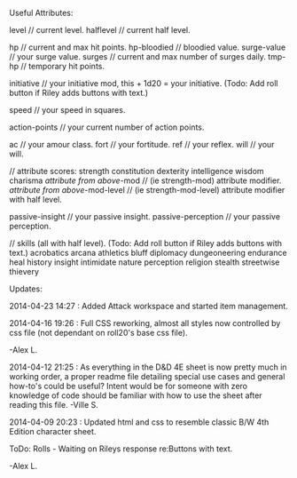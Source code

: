 Useful Attributes:

level // current level.
halflevel // current half level.

hp // current and max hit points.
hp-bloodied // bloodied value.
surge-value // your surge value.
surges // current and max number of surges daily.
tmp-hp // temporary hit points.

initiative // your initiative mod, this + 1d20 = your initiative. (Todo: Add roll button if Riley adds buttons with text.) 

speed // your speed in squares.

action-points // your current number of action points.

ac // your amour class.
fort // your fortitude.
ref // your reflex.
will // your will.

// attribute scores:
strength
constitution
dexterity
intelligence
wisdom
charisma
*attribute from above*-mod // (ie strength-mod) attribute modifier.
*attribute from above*-mod-level // (ie strength-mod-level) attribute modifier with half level.

passive-insight // your passive insight.
passive-perception // your passive perception.

// skills (all with half level). (Todo: Add roll button if Riley adds buttons with text.) 
acrobatics
arcana
athletics
bluff
diplomacy
dungeoneering
endurance
heal
history
insight
intimidate
nature
perception
religion
stealth
streetwise
thievery

Updates:

2014-04-23 14:27 :
Added Attack workspace and started item management.

2014-04-16 19:26 :
Full CSS reworking, almost all styles now controlled by css file (not dependant on roll20's base css file).

-Alex L.

2014-04-12 21:25 :
As everything in the D&D 4E sheet is now pretty much in working order, a proper readme file detailing special use cases and general how-to's could be useful? Intent would be for someone with zero knowledge of code should be familiar with how to use the sheet after reading this file. -Ville S.

2014-04-09 20:23 :
Updated html and css to resemble classic B/W 4th Edition character sheet.

ToDo:
Rolls - Waiting on Rileys response re:Buttons with text.

-Alex L.

